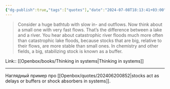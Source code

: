 ```yaml
---
{"dg-publish":true,"tags":["quotes"],"date":"2024-07-08T18:13:41+03:00","title":"difference between a lake and a river","modified_at":"2024-09-18T16:21:12+03:00","aliases":"difference between a lake and a river","dg-path":"/quotes/202407081814.md","permalink":"/quotes/202407081814/","dgPassFrontmatter":true}
---
```



> Consider a huge bathtub with slow in- and outflows. Now think about a small one with very fast flows. That’s the difference between a lake and a river. You hear about catastrophic river floods much more often than catastrophic lake floods, because stocks that are big, relative to their flows, are more stable than small ones. In chemistry and other fields, a big, stabilizing stock is known as a buffer.

Link:: [[Openbox/books/Thinking in systems|Thinking in systems]]

---

Наглядный пример про [[Openbox/quotes/202406200852|stocks act as delays or buffers or shock absorbers in systems]].
